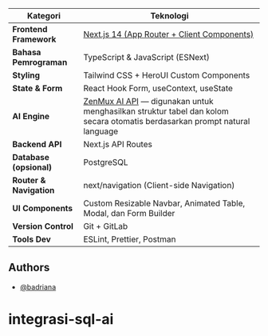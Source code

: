 
| Kategori                | Teknologi                                                                                                                                      |
| ----------------------- | ---------------------------------------------------------------------------------------------------------------------------------------------- |
| **Frontend Framework**  | [Next.js 14 (App Router + Client Components)](https://nextjs.org)                                                                              |
| **Bahasa Pemrograman**  | TypeScript & JavaScript (ESNext)                                                                                                               |
| **Styling**             | Tailwind CSS + HeroUI Custom Components                                                                                                        |
| **State & Form**        | React Hook Form, useContext, useState                                                                                                          |
| **AI Engine**           | [ZenMux AI API](https://zenmux.ai) — digunakan untuk menghasilkan struktur tabel dan kolom secara otomatis berdasarkan prompt natural language |
| **Backend API**         | Next.js API Routes                                                                                                                             |
| **Database (opsional)** | PostgreSQL                                                                                                                                     |
| **Router & Navigation** | next/navigation (Client-side Navigation)                                                                                                       |
| **UI Components**       | Custom Resizable Navbar, Animated Table, Modal, dan Form Builder                                                                               |
| **Version Control**     | Git + GitLab                                                                                                                                   |
| **Tools Dev**           | ESLint, Prettier, Postman                                                                                                                      |

## Authors

- [@badriana](https://www.github.com/badriana400952)

# integrasi-sql-ai
